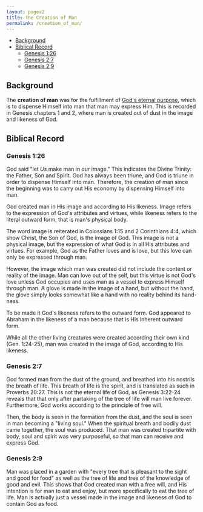 ```yaml
---
layout: pagev2
title: The Creation of Man
permalink: /creation_of_man/
---
```

- [Background](#background)
- [Biblical Record](#biblical-record)
  - [Genesis 1:26](#genesis-126)
  - [Genesis 2:7](#genesis-27)
  - [Genesis 2:9](#genesis-29)

## Background

The **creation of man** was for the fulfillment of [God's eternal purpose](../economy), which is to dispense Himself into man that man may express Him. This is recorded in Genesis chapters 1 and 2, where man is created out of dust in the image and likeness of God.

## Biblical Record

### Genesis 1:26

God said "let *Us* make man in *our* image." This indicates the Divine Trinity: the Father, Son and Spirit. God has always been triune, and God is triune in order to dispense Himself into man. Therefore, the creation of man since the beginning was to carry out His economy by dispensing Himself into man.

God created man in His image and according to His likeness. Image refers to the expression of God's attributes and virtues, while likeness refers to the literal outward form, that is man's physical body. 

The word image is reiterated in Colossians 1:15 and 2 Corinthians 4:4, which show Christ, the Son of God, is the image of God. This image is not a physical image, but the expression of what God is in all His attributes and virtues. For example, God as the Father loves and is love, but this love can only be expressed through man.

However, the image which man was created did not include the content or reality of the image. Man can love out of the self, but this virtue is not God's love unless God occupies and uses man as a vessel to express Himself through man. A glove is made in the image of a hand, but without the hand, the glove simply looks somewhat like a hand with no reality behind its hand-ness.

To be made it God's likeness refers to the outward form. God appeared to Abraham in the likeness of a man because that is His inherent outward form. 

While all the other living creatures were created according their own kind (Gen. 1:24-25), man was created in the image of God, according to His likeness. 

### Genesis 2:7

God formed man from the dust of the ground, and breathed into his nostrils the breath of life. This breath of life is the spirit, and is translated as such in Proverbs 20:27. This is not the eternal life of God, as Genesis 3:22-24 reveals that that only after partaking of the tree of life will man live forever. Furthermore, God works according to the principle of free will. 

Then, the body is seen in the formation from the dust, and the soul is seen in man becoming a "living soul." When the spiritual breath and bodily dust came together, the soul was produced. That man was created tripartite with body, soul and spirit was very purposeful, so that man can receive and express God.

### Genesis 2:9

Man was placed in a garden with "every tree that is pleasant to the sight and good for food" as well as the tree of life and tree of the knowledge of good and evil. This shows that God created man with a free will, and His intention is for man to eat and enjoy, but more specifically to eat the tree of life. Man is actually just a vessel made in the image and likeness of God to contain God as food.
